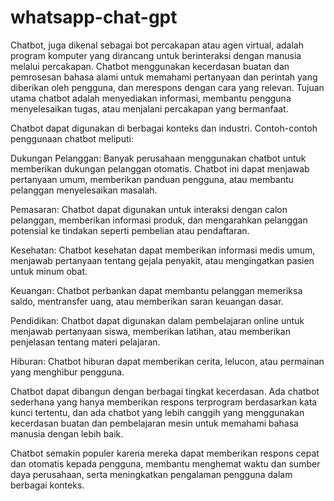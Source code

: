 # whatsapp-chat-gpt
Chatbot, juga dikenal sebagai bot percakapan atau agen virtual, adalah program komputer yang dirancang untuk berinteraksi dengan manusia melalui percakapan. Chatbot menggunakan kecerdasan buatan dan pemrosesan bahasa alami untuk memahami pertanyaan dan perintah yang diberikan oleh pengguna, dan merespons dengan cara yang relevan. Tujuan utama chatbot adalah menyediakan informasi, membantu pengguna menyelesaikan tugas, atau menjalani percakapan yang bermanfaat.

Chatbot dapat digunakan di berbagai konteks dan industri. Contoh-contoh penggunaan chatbot meliputi:

Dukungan Pelanggan: Banyak perusahaan menggunakan chatbot untuk memberikan dukungan pelanggan otomatis. Chatbot ini dapat menjawab pertanyaan umum, memberikan panduan pengguna, atau membantu pelanggan menyelesaikan masalah.

Pemasaran: Chatbot dapat digunakan untuk interaksi dengan calon pelanggan, memberikan informasi produk, dan mengarahkan pelanggan potensial ke tindakan seperti pembelian atau pendaftaran.

Kesehatan: Chatbot kesehatan dapat memberikan informasi medis umum, menjawab pertanyaan tentang gejala penyakit, atau mengingatkan pasien untuk minum obat.

Keuangan: Chatbot perbankan dapat membantu pelanggan memeriksa saldo, mentransfer uang, atau memberikan saran keuangan dasar.

Pendidikan: Chatbot dapat digunakan dalam pembelajaran online untuk menjawab pertanyaan siswa, memberikan latihan, atau memberikan penjelasan tentang materi pelajaran.

Hiburan: Chatbot hiburan dapat memberikan cerita, lelucon, atau permainan yang menghibur pengguna.

Chatbot dapat dibangun dengan berbagai tingkat kecerdasan. Ada chatbot sederhana yang hanya memberikan respons terprogram berdasarkan kata kunci tertentu, dan ada chatbot yang lebih canggih yang menggunakan kecerdasan buatan dan pembelajaran mesin untuk memahami bahasa manusia dengan lebih baik.

Chatbot semakin populer karena mereka dapat memberikan respons cepat dan otomatis kepada pengguna, membantu menghemat waktu dan sumber daya perusahaan, serta meningkatkan pengalaman pengguna dalam berbagai konteks.




